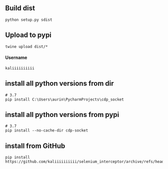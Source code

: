 ## Build dist
```shell
python setup.py sdist
```

## Upload to pypi
```shell
twine upload dist/*
```
#### Username
```
kaliiiiiiiiii
```

## install all python versions from dir
```shell
# 3.7
pip install C:\Users\aurin\PycharmProjects\cdp_socket
```

## install all python versions from pypi
```shell
# 3.7
pip install --no-cache-dir cdp-socket
```

## install from GitHub
```shell
pip install https://github.com/kaliiiiiiiiii/selenium_interceptor/archive/refs/heads/master.zip
```